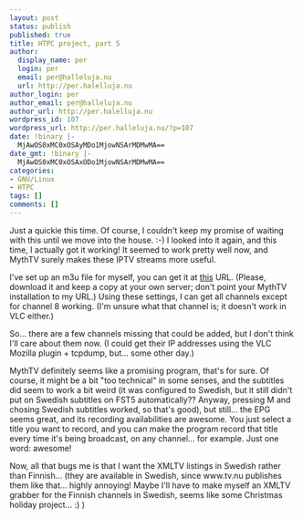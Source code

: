 ```yaml
---
layout: post
status: publish
published: true
title: HTPC project, part 5
author:
  display_name: per
  login: per
  email: per@halleluja.nu
  url: http://per.halelluja.nu
author_login: per
author_email: per@halleluja.nu
author_url: http://per.halelluja.nu
wordpress_id: 107
wordpress_url: http://per.halleluja.nu/?p=107
date: !binary |-
  MjAwOS0xMC0xOSAyMDo1MjowNSArMDMwMA==
date_gmt: !binary |-
  MjAwOS0xMC0xOSAxODo1MjowNSArMDMwMA==
categories:
- GNU/Linux
- HTPC
tags: []
comments: []
---
```

<p>Just a quickie this time. Of course, I couldn't keep my promise of waiting with this until we move into the house. :-) I looked into it again, and this time, I actually got it working! It seemed to work pretty well now, and MythTV surely makes these IPTV streams more useful.</p>
<p>I've set up an m3u file for myself, you can get it at <a href="http://milou.halleluja.nu/anvia.m3u">this</a> URL. (Please, download it and keep a copy at your own server; don't point your MythTV installation to my URL.) Using these settings, I can get all channels except for channel 8 working. (I'm unsure what that channel is; it doesn't work in VLC either.)</p>
<p>So... there are a few channels missing that could be added, but I don't think I'll care about them now. (I could get their IP addresses using the VLC Mozilla plugin + tcpdump, but... some other day.)</p>
<p>MythTV definitely seems like a promising program, that's for sure. Of course, it might be a bit "too technical" in some senses, and the subtitles did seem to work a bit weird (it was configured to Swedish, but it still didn't put on Swedish subtitles on FST5 automatically?? Anyway, pressing M and chosing Swedish subtitles worked, so that's good), but still... the EPG seems great, and its recording availabilities are awesome. You just select a title you want to record, and you can make the program record that title every time it's being broadcast, on any channel... for example. Just one word: awesome!</p>
<p>Now, all that bugs me is that I want the XMLTV listings in Swedish rather than Finnish... (they are available in Swedish, since www.tv.nu publishes them like that... highly annoying! Maybe I'll have to make myself an XMLTV grabber for the Finnish channels in Swedish, seems like some Christmas holiday project... :) )</p>
